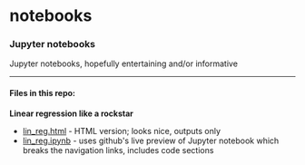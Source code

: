 # notebooks

### Jupyter notebooks

Jupyter notebooks, hopefully entertaining and/or informative

- - - -
#### Files in this repo:

**Linear regression like a rockstar**
* [lin_reg.html](https://algrt-hm.github.io/notebooks/lin_reg/) - HTML version; looks nice, outputs only
* [lin_reg.ipynb](lin_reg/lin_reg.ipynb) - uses github's live preview of Jupyter notebook which breaks the navigation links, includes code sections
